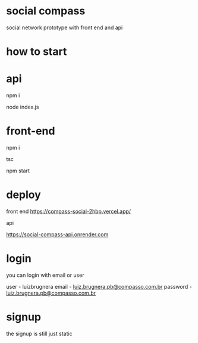 # social compass

social network prototype with front end and api

# how to start
# api
npm i

node index.js

# front-end

npm i 

tsc 

npm start

# deploy

front end
https://compass-social-2hbp.vercel.app/

api 

https://social-compass-api.onrender.com

# login

you can login with email or user

user - luizbrugnera
email - luiz.brugnera.pb@compasso.com.br
password - luiz.brugnera.pb@compasso.com.br

# signup 

the signup is still just static
